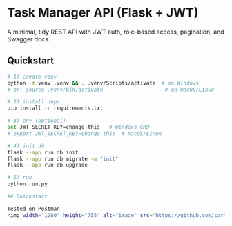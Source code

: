 # Task Manager API (Flask + JWT)

A minimal, tidy REST API with JWT auth, role-based access, pagination, and Swagger docs.

## Quickstart

```bash
# 1) create venv
python -m venv .venv && . .venv/Scripts/activate  # on Windows
# or: source .venv/bin/activate                    # on macOS/Linux

# 2) install deps
pip install -r requirements.txt

# 3) env (optional)
set JWT_SECRET_KEY=change-this   # Windows CMD
# export JWT_SECRET_KEY=change-this  # macOS/Linux

# 4) init db
flask --app run db init
flask --app run db migrate -m "init"
flask --app run db upgrade

# 5) run
python run.py

## Quickstart

Tested on Postman
<img width="1280" height="755" alt="image" src="https://github.com/sarthak2443/task-manager-api/image.png" />


